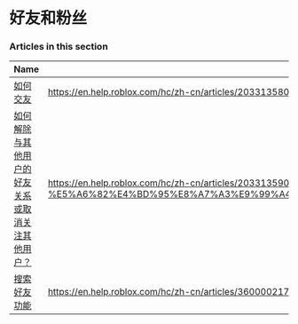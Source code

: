 # 好友和粉丝  
### Articles in this section
Name|URL
-|-
[如何交友](./如何交友.html) |https://en.help.roblox.com/hc/zh-cn/articles/203313580-%E5%A6%82%E4%BD%95%E4%BA%A4%E5%8F%8B
[如何解除与其他用户的好友关系或取消关注其他用户？](./如何解除与其他用户的好友关系或取消关注其他用户？.html) |https://en.help.roblox.com/hc/zh-cn/articles/203313590-%E5%A6%82%E4%BD%95%E8%A7%A3%E9%99%A4%E4%B8%8E%E5%85%B6%E4%BB%96%E7%94%A8%E6%88%B7%E7%9A%84%E5%A5%BD%E5%8F%8B%E5%85%B3%E7%B3%BB%E6%88%96%E5%8F%96%E6%B6%88%E5%85%B3%E6%B3%A8%E5%85%B6%E4%BB%96%E7%94%A8%E6%88%B7-
[搜索好友功能](./搜索好友功能.html) |https://en.help.roblox.com/hc/zh-cn/articles/360000217903-%E6%90%9C%E7%B4%A2%E5%A5%BD%E5%8F%8B%E5%8A%9F%E8%83%BD